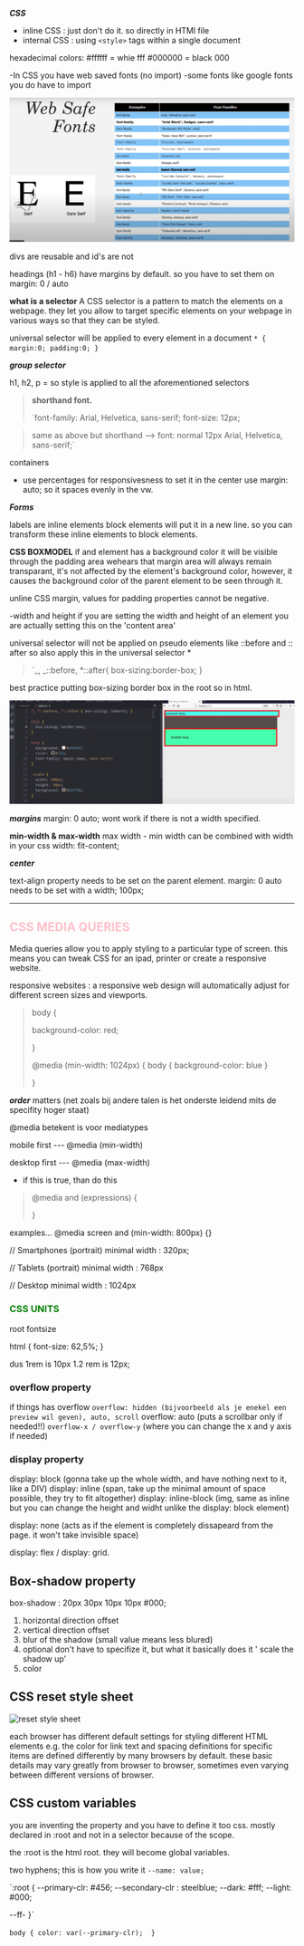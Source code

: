 **_CSS_**

- inline CSS : just don't do it. so directly in HTMl file
- internal CSS : using `<style>` tags within a single document

hexadecimal colors:
#ffffff = whie fff
#000000 = black 000

-In CSS you have web saved fonts (no import)
-some fonts like google fonts you do have to import

![image from websafe fonts](./Screenshot%202022-05-23%20at%2009.10.45.png)

divs are reusable and id's are not

headings (h1 - h6) have margins by default. so you have to set them on margin: 0 / auto

**what is a selector**
A CSS selector is a pattern to match the elements on a webpage. they let you allow to target specific elements on your webpage in various ways so that they can be styled.

universal selector will be applied to every element in a document
`* { margin:0; padding:0; }`

**_group selector_**

h1, h2, p = so style is applied to all the aforementioned selectors

> **shorthand font.**
>
> `font-family: Arial, Helvetica, sans-serif;
> font-size: 12px;

> same as above but shorthand -->
> font: normal 12px Arial, Helvetica, sans-serif;`

containers

- use percentages for responsivesness
  to set it in the center use margin: auto; so it spaces evenly in the vw.

**_Forms_**

labels are inline elements
block elements will put it in a new line.
so you can transform these inline elements to block elements.

**CSS BOXMODEL**
if and element has a background color it will be visible through the padding area wehears that margin area will always remain transparant, it's not affected by the element's background color, however, it causes the background color of the parent element to be seen through it.

unline CSS margin, values for padding properties cannot be negative.

-width and height
if you are setting the width and height of an element you are actually setting this on the 'content area'

universal selector will not be applied on pseudo elements like
::before and :: after so also apply this in the universal selector \*

> `_, _::before, \*::after{
> box-sizing:border-box;
> }

best practice putting box-sizing border box in the root so in html.

![image from kevin powell box-sizing](./Screenshot%202022-05-23%20at%2014.22.52.png)

**_margins_**
margin: 0 auto; wont work if there is not a width specified.

**min-width & max-width**
max width - min width can be combined with width in your css
width: fit-content;

**_center_**

text-align property needs to be set on the parent element.
margin: 0 auto needs to be set with a width; 100px;

<hr>

## <span style="color:pink">CSS MEDIA QUERIES<span>

Media queries allow you to apply styling to a particular type of screen.
this means you can tweak CSS for an ipad, printer or create a responsive website.

responsive websites : a responsive web design will automatically adjust for different screen sizes and viewports.

> body {
>
> background-color: red;
>
> }
>
> @media (min-width: 1024px) {
> body {
> background-color: blue
> }
>
> }

**_order_** matters (net zoals bij andere talen is het onderste leidend mits de specifity hoger staat)

@media betekent is voor mediatypes

mobile first ---
@media (min-width)

desktop first ---
@media (max-width)

- if this is true, than do this

> @media <media-type screen tv print and etc> and (expressions) {
>
> }

examples...
@media screen and (min-width: 800px) {}

// Smartphones (portrait)
minimal width : 320px;

// Tablets (portrait)
minimal width : 768px

// Desktop
minimal width : 1024px

### **<span style="color:green">CSS UNITS<span>**

root fontsize

html {
font-size: 62,5%;
}

dus 1rem is 10px
1.2 rem is 12px;

### overflow property

if things has overflow
`overflow: hidden (bijvoorbeeld als je enekel een preview wil geven), auto, scroll`
overflow: auto (puts a scrollbar only if needed!!)
`overflow-x / overflow-y` (where you can change the x and y axis if needed)

### display property

display: block (gonna take up the whole width, and have nothing next to it, like a DIV)
display: inline (span, take up the minimal amount of space possible, they try to fit altogether)
display: inline-block (img, same as inline but you can change the height and widht unlike the display: block element)

display: none (acts as if the element is completely dissapeard from the page. it won't take invisible space)

display: flex / display: grid. 


## Box-shadow property

box-shadow : 20px 30px 10px 10px #000;
1. horizontal direction offset
2. vertical direction offset
3. blur of the shadow (small value means less blured)
4. optional don't have to specifize it, but what it basically does it ' scale the shadow up' 
5. color 


## CSS reset style sheet

![reset style sheet](https://meyerweb.com/eric/tools/css/reset/)

each browser has different default settings for styling different HTML elements e.g. the color for link text and spacing definitions for specific items are defined differently by many browsers by default. these basic details may vary greatly from browser to browser, sometimes even varying between different versions of browser. 

## CSS custom variables
you are inventing the property and you have to define it too css.
mostly declared in :root and not in a selector because of the scope.

the :root is the html root. they will become global variables.

two hyphens; this is how you write it  `--name: value;`


`:root {
  --primary-clr: #456;
  --secondary-clr : steelblue;
  --dark: #fff;
  --light: #000;
  
  --ff-
}`

<!-- css style in selector body -->

`body {
  color: var(--primary-clr); 
}`

